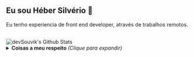 ## Eu sou Héber Silvério 👋
Eu tenho experiencia de front end developer, através de trabalhos remotos.

<br>

<img align="center" src="https://github-readme-stats.vercel.app/api?username=HeberSilverio&include_all_commits=true&count_private=true&show_icons=true&line_height=20&title_color=7A7ADB&icon_color=2234AE&text_color=D3D3D3&bg_color=0,000000,130F40" alt="devSouvik's Github Stats">

</br>
<details>
  <summary> <b> Coisas a meu respeito </b> <i>(Clique para expandir)</i> </summary>
<h3> 👨🏻‍💻 Sobre mim </h3>


- 🔭 Atualmente, estou aprendendo o desenvolvimento de aplicativos Web
- 🌱 Atualmente, estou aprendendo o desenvolvimento de aplicativos Web
- 👯 Eu estou procurando colaborar em redes sociais com hacks rápidos
- 🤔 Estou procurando ajuda para desenvolver habilidades de desenvolvedor web front end
- 💬 Pergunte-me sobre mercado financeiro, é o assunto que mais tenho conhecimento.
- 📫 How to reach me: ...
- 😄 Pronouns: ...
- ⚡ Fun fact: ...

</br>

<h4 align="center">Contagem de visitantes :eyes:</h4>

<p align="center"><img src="https://profile-counter.glitch.me/{HeberSilverio}/count.svg" alt="HeberSilverio :: Visitor's Count" /></p>
